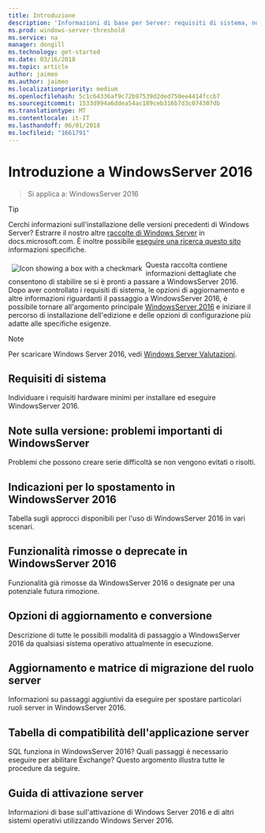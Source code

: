 ```yaml
---
title: Introduzione
description: 'Informazioni di base per Server: requisiti di sistema, note sulla versione, opzioni di aggiornamento'
ms.prod: windows-server-threshold
ms.service: na
manager: dongill
ms.technology: get-started
ms.date: 03/16/2018
ms.topic: article
author: jaimeo
ms.author: jaimeo
ms.localizationpriority: medium
ms.openlocfilehash: 5c1c64336af9c72b97539d2ded750ee4414fccb7
ms.sourcegitcommit: 1533d994a6ddea54ac189ceb316b7d3c074307db
ms.translationtype: MT
ms.contentlocale: it-IT
ms.lasthandoff: 06/01/2018
ms.locfileid: "1661791"
---
```

# <a name="get-started-with-windows-server-2016"></a>Introduzione a WindowsServer 2016

>Si applica a: WindowsServer 2016

>[!TIP]
> Cerchi informazioni sull'installazione delle versioni precedenti di Windows Server? Estrarre il nostro altre [raccolte di Windows Server](/previous-versions/windows/) in docs.microsoft.com. È inoltre possibile [eseguire una ricerca questo sito](https://docs.microsoft.com/search/index?search=Windows+Server&dataSource=previousVersions) informazioni specifiche.

<img src="../media/landing-icons/getstarted.png" style='float:left; padding:.5em;' alt="Icon showing a box with a checkmark"> Questa raccolta contiene informazioni dettagliate che consentono di stabilire se si è pronti a passare a WindowsServer 2016. Dopo aver controllato i requisiti di sistema, le opzioni di aggiornamento e altre informazioni riguardanti il passaggio a WindowsServer 2016, è possibile tornare all'argomento principale [WindowsServer 2016](Windows-Server-2016.md) e iniziare il percorso di installazione dell'edizione e delle opzioni di configurazione più adatte alle specifiche esigenze. 

>[!Note]
> Per scaricare Windows Server 2016, vedi [Windows Server Valutazioni](https://www.microsoft.com/evalcenter/evaluate-windows-server-2016).


## [<a name="system-requirements"></a>Requisiti di sistema](system-requirements.md)
Individuare i requisiti hardware minimi per installare ed eseguire WindowsServer 2016.

## [<a name="release-notes-important-issues-in-windows-server"></a>Note sulla versione: problemi importanti di WindowsServer](Windows-Server-2016-GA-Release-Notes.md)
Problemi che possono creare serie difficoltà se non vengono evitati o risolti.

## [<a name="recommendations-for-moving-to-windows-server-2016"></a>Indicazioni per lo spostamento in WindowsServer 2016](Recommendations-moving-to-Server2016.md)
Tabella sugli approcci disponibili per l'uso di WindowsServer 2016 in vari scenari.

## [<a name="features-removed-or-deprecated-in--windows-server-2016"></a>Funzionalità rimosse o deprecate in WindowsServer 2016](deprecated-features.md)
Funzionalità già rimosse da WindowsServer 2016 o designate per una potenziale futura rimozione.

## [<a name="upgrade-and-conversion-options"></a>Opzioni di aggiornamento e conversione](Supported-Upgrade-Paths.md)
Descrizione di tutte le possibili modalità di passaggio a WindowsServer 2016 da qualsiasi sistema operativo attualmente in esecuzione.

## [<a name="server-role-upgrade-and-migration-matrix"></a>Aggiornamento e matrice di migrazione del ruolo server](Server-Role-Upgradeability-Table.md)
Informazioni su passaggi aggiuntivi da eseguire per spostare particolari ruoli server in WindowsServer 2016.

## [<a name="server-application-compatibility-table"></a>Tabella di compatibilità dell'applicazione server](Server-Application-Compatibility.md)
SQL funziona in WindowsServer 2016? Quali passaggi è necessario eseguire per abilitare Exchange? Questo argomento illustra tutte le procedure da seguire.

## [<a name="server-activation-guide"></a>Guida di attivazione server](Server-2016-activation.md)
Informazioni di base sull'attivazione di Windows Server 2016 e di altri sistemi operativi utilizzando Windows Server 2016.



